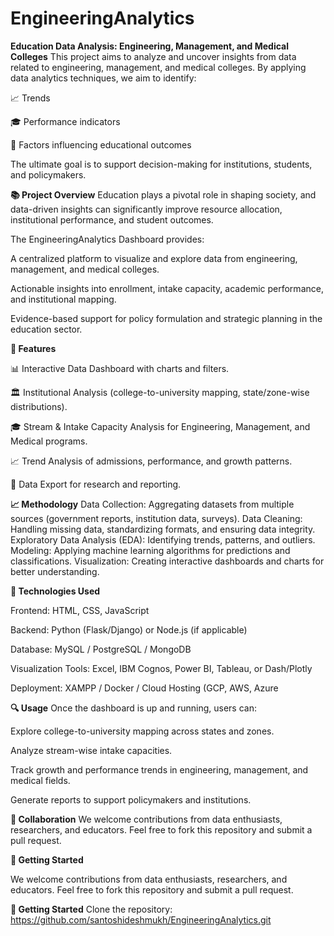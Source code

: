 # EngineeringAnalytics

**Education Data Analysis: Engineering, Management, and Medical Colleges**
This project aims to analyze and uncover insights from data related to engineering, management, and medical colleges.
By applying data analytics techniques, we aim to identify:

📈 Trends

🎓 Performance indicators

🏫 Factors influencing educational outcomes

The ultimate goal is to support decision-making for institutions, students, and policymakers.

**📚 Project Overview**
Education plays a pivotal role in shaping society, and data-driven insights can significantly improve resource allocation, institutional performance, and student outcomes.

The EngineeringAnalytics Dashboard provides:

A centralized platform to visualize and explore data from engineering, management, and medical colleges.

Actionable insights into enrollment, intake capacity, academic performance, and institutional mapping.

Evidence-based support for policy formulation and strategic planning in the education sector.


**🎯 Features**

📊 Interactive Data Dashboard with charts and filters.

🏛️ Institutional Analysis (college-to-university mapping, state/zone-wise distributions).

🎓 Stream & Intake Capacity Analysis for Engineering, Management, and Medical programs.

📈 Trend Analysis of admissions, performance, and growth patterns.

📂 Data Export for research and reporting.

**📈 Methodology**
Data Collection: Aggregating datasets from multiple sources (government reports, institution data, surveys).
Data Cleaning: Handling missing data, standardizing formats, and ensuring data integrity.
Exploratory Data Analysis (EDA): Identifying trends, patterns, and outliers.
Modeling: Applying machine learning algorithms for predictions and classifications.
Visualization: Creating interactive dashboards and charts for better understanding.

**🔧 Technologies Used**

Frontend: HTML, CSS, JavaScript

Backend: Python (Flask/Django) or Node.js (if applicable)

Database: MySQL / PostgreSQL / MongoDB

Visualization Tools: Excel, IBM Cognos, Power BI, Tableau, or Dash/Plotly

Deployment: XAMPP / Docker / Cloud Hosting (GCP, AWS, Azure



**🔍 Usage**
Once the dashboard is up and running, users can:

Explore college-to-university mapping across states and zones.

Analyze stream-wise intake capacities.

Track growth and performance trends in engineering, management, and medical fields.

Generate reports to support policymakers and institutions.



**🤝 Collaboration**
We welcome contributions from data enthusiasts, researchers, and educators. Feel free to fork this repository and submit a pull request.


**🚀 Getting Started**


We welcome contributions from data enthusiasts, researchers, and educators. Feel free to fork this repository and submit a pull request.

**🚀 Getting Started**
Clone the repository: https://github.com/santoshideshmukh/EngineeringAnalytics.git
